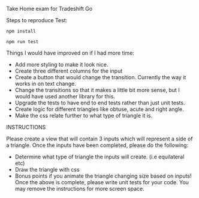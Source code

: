 Take Home exam for Tradeshift Go

Steps to reproduce Test:

```npm install```

```npm run test```


Things I would have improved on if I had more time:
* Add more styling to make it look nice.
* Create three different columns for the input
* Create a button that would change the transition. Currently the way it works in on text change.
* Change the transitions so that it makes a little bit more sense, but I would have used another library for this.
* Upgrade the tests to have end to end tests rather than just unit tests.
* Create logic for different triangles like obtuse, acute and right angle.
* Make the css relate further to what type of triangle it is.

INSTRUCTIONS

Please create a view that will contain 3 inputs which
will represent a side of a triangle. Once the inputs
have been completed, please do the following:
* Determine what type of triangle the inputs will create. (i.e equilateral etc)
* Draw the triangle with css
* Bonus points if you animate the triangle changing size based on inputs!
Once the above is complete, please write unit tests for your code. You may remove the instructions for more screen space.
